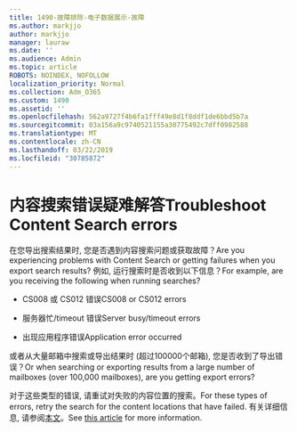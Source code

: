 ```yaml
---
title: 1490-故障排除-电子数据展示-故障
ms.author: markjjo
author: markjjo
manager: lauraw
ms.date: ''
ms.audience: Admin
ms.topic: article
ROBOTS: NOINDEX, NOFOLLOW
localization_priority: Normal
ms.collection: Adm_O365
ms.custom: 1490
ms.assetid: ''
ms.openlocfilehash: 562a9727f4b6fa1fff49e8d1f8ddf1de6bbd5b7a
ms.sourcegitcommit: 03a156a9c9740521155a30775492c7dff0982588
ms.translationtype: MT
ms.contentlocale: zh-CN
ms.lasthandoff: 03/22/2019
ms.locfileid: "30785872"
---
```

# <a name="troubleshoot-content-search-errors"></a><span data-ttu-id="eb350-102">内容搜索错误疑难解答</span><span class="sxs-lookup"><span data-stu-id="eb350-102">Troubleshoot Content Search errors</span></span>

<span data-ttu-id="eb350-103">在您导出搜索结果时, 您是否遇到内容搜索问题或获取故障？</span><span class="sxs-lookup"><span data-stu-id="eb350-103">Are you experiencing problems with Content Search or getting failures when you export search results?</span></span>
<span data-ttu-id="eb350-104">例如, 运行搜索时是否收到以下信息？</span><span class="sxs-lookup"><span data-stu-id="eb350-104">For example, are you receiving the following when running searches?</span></span>

- <span data-ttu-id="eb350-105">CS008 或 CS012 错误</span><span class="sxs-lookup"><span data-stu-id="eb350-105">CS008 or CS012 errors</span></span>

- <span data-ttu-id="eb350-106">服务器忙/timeout 错误</span><span class="sxs-lookup"><span data-stu-id="eb350-106">Server busy/timeout errors</span></span>

- <span data-ttu-id="eb350-107">出现应用程序错误</span><span class="sxs-lookup"><span data-stu-id="eb350-107">Application error occurred</span></span>

<span data-ttu-id="eb350-108">或者从大量邮箱中搜索或导出结果时 (超过100000个邮箱), 您是否收到了导出错误？</span><span class="sxs-lookup"><span data-stu-id="eb350-108">Or when searching or exporting results from a large number of mailboxes (over 100,000 mailboxes), are you getting export errors?</span></span>

<span data-ttu-id="eb350-109">对于这些类型的错误, 请重试对失败的内容位置的搜索。</span><span class="sxs-lookup"><span data-stu-id="eb350-109">For these types of errors, retry the search for the content locations that have failed.</span></span> <span data-ttu-id="eb350-110">有关详细信息, 请参阅[本文](https://docs.microsoft.com/office365/securitycompliance/retry-failed-content-search)。</span><span class="sxs-lookup"><span data-stu-id="eb350-110">See  [this article](https://docs.microsoft.com/office365/securitycompliance/retry-failed-content-search) for more information.</span></span>
